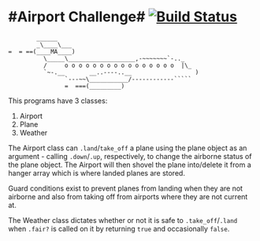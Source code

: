 #Airport Challenge# [![Build Status](https://travis-ci.org/makersacademy/airport_challenge.svg?branch=master)](https://travis-ci.org/makersacademy/airport_challenge)
========================

```
        ______
        _\____\___
=  = ==(____MA____)
          \_____\___________________,-~~~~~~~`-.._
          /     o o o o o o o o o o o o o o o o  |\_
          `~-.__       __..----..__                  )
                `---~~\___________/------------`````
                =  ===(_________)

```

This programs have 3 classes:
1. Airport
2. Plane
3. Weather

The Airport class can `.land`/`take_off` a plane using the plane object as an argument - calling `.down`/`.up`, respectively, to change the airborne status of the plane object. The Airport will then shovel the plane into/delete it from a hanger array which is where landed planes are stored.

Guard conditions exist to prevent planes from landing when they are not airborne and also from taking off from airports where they are not current at.

The Weather class dictates whether or not it is safe to `.take_off`/`.land` when `.fair?` is called on it by returning `true` and occasionally `false`.
